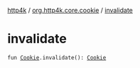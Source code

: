 [http4k](../index.md) / [org.http4k.core.cookie](index.md) / [invalidate](./invalidate.md)

# invalidate

`fun `[`Cookie`](-cookie/index.md)`.invalidate(): `[`Cookie`](-cookie/index.md)